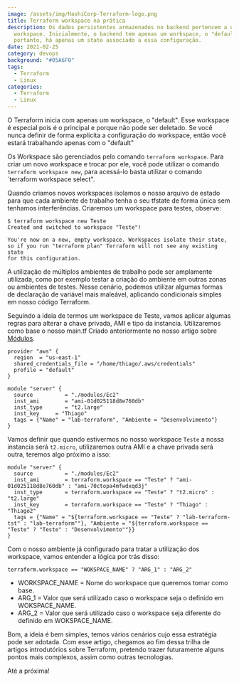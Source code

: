 ```yaml
---
image: /assets/img/HashiCorp-Terraform-logo.png
title: Terraform workspace na prática
description: Os dados persistentes armazenados no backend pertencem a um
  workspace. Inicialmente, o backend tem apenas um workspace, o "default" e,
  portanto, há apenas um state associado a essa configuração.
date: 2021-02-25
category: devops
background: "#05A6F0"
tags:
  - Terraform
  - Linux
categories:
  - Terraform
  - Linux
---
```

O Terraform inicia com apenas um workspace, o "default". Esse workspace é especial pois é o principal e porque não pode ser deletado. Se você nunca definir de forma explicita a configuração do workspace, então você estará trabalhando apenas com o "default"

Os Workspace são gerenciados pelo comando `terraform workspace`. Para criar um novo workspace e trocar por ele, você pode utilizar o comando `terraform workspace new`, para acessá-lo basta utilizar o comando `terraform workspace select".

Quando criamos novos workspaces isolamos o nosso arquivo de estado para que cada ambiente de trabalho tenha o seu tfstate de forma única sem tenhamos interferências. Criaremos um workspace para testes, observe:

```
$ terraform workspace new Teste
Created and switched to workspace "Teste"!

You're now on a new, empty workspace. Workspaces isolate their state,
so if you run "terraform plan" Terraform will not see any existing state
for this configuration.
```

A utilização de múltiplos ambientes de trabalho pode ser amplamente utilizada, como por exemplo testar a criação do ambiente em outras zonas ou ambientes de testes. Nesse cenário, podemos utilizar algumas formas de declaração de variável mais maleável, aplicando condicionais simples em nosso código Terraform. 

Seguindo a ideia de termos um workspace de Teste, vamos aplicar algumas regras para alterar a chave privada, AMI e tipo da instancia. Utilizaremos como base o nosso main.tf Criado anteriormente no nosso artigo sobre [Módulos](https://thiagoalexandria.com.br/terraform-criando-módulos/).

````
provider "aws" {
  region  = "us-east-1"
  shared_credentials_file = "/home/thiago/.aws/credentials"
  profile = "default"
}

module "server" {
  source          = "./modules/Ec2"
  inst_ami        = "ami-01d025118d8e760db"
  inst_type       = "t2.large"
  inst_key     = "Thiago"
  tags = {"Name" = "lab-terraform", "Ambiente = "Desenvolvimento"}
}
````

Vamos definir que quando estivermos no nosso workspace `Teste` a nossa instancia será `t2.micro`, utilizaremos outra AMI e a chave privada será outra, teremos algo próximo a isso:

````
module "server" {
  source          = "./modules/Ec2"
  inst_ami        = terraform.workspace == "Teste" ? "ami-01d025118d8e760db" : "ami-70ctopa4mfwdxqd3j"
  inst_type       = terraform.workspace == "Teste" ? "t2.micro" : "t2.large"
  inst_key        = terraform.workspace == "Teste" ? "Thiago" : "Thiago2"
  tags = {"Name" = "${terraform.workspace == "Teste" ? "lab-terraform-tst" : "lab-terraform""}, "Ambiente = "${terraform.workspace == "Teste" ? "Teste" : "Desenvolvimento""}}
}

````

Com o nosso ambiente já configurado para tratar a utilização dos workspace, vamos entender a lógica por trás disso:

````
terraform.workspace == "WOKSPACE_NAME" ? "ARG_1" : "ARG_2"
````

* WORKSPACE_NAME = Nome do workspace que queremos tomar como base.
* ARG_1 = Valor que será utilizado caso o workspace seja o definido em WOKSPACE_NAME.
* ARG_2 = Valor que será utilizado caso o workspace seja diferente do definido em WOKSPACE_NAME.

Bom, a ideia é bem simples, temos vários cenários cujo essa estratégia pode ser adotada. Com esse artigo, chegamos ao fim dessa trilha de artigos introdutórios sobre Terraform, pretendo trazer futuramente alguns pontos mais complexos, assim como outras tecnologias.

Até a próxima! 
